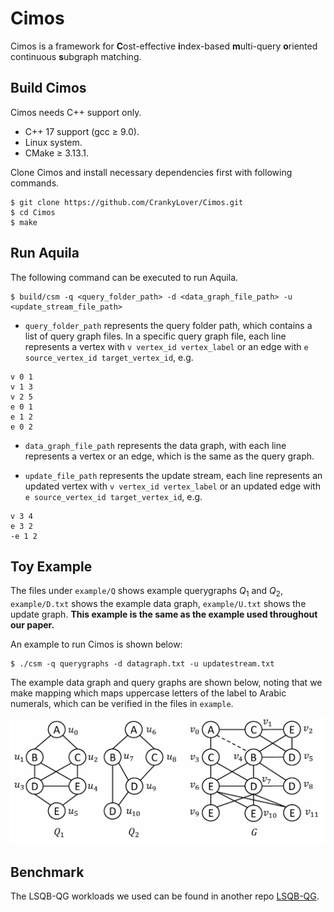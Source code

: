# Cimos

Cimos is a framework for **C**ost-effective **i**ndex-based **m**ulti-query **o**riented continuous **s**ubgraph matching.  

## Build Cimos

Cimos needs C++ support only.

- C++ 17 support (gcc $\geq$ 9.0).
- Linux system.
- CMake $\geq$ 3.13.1.

Clone Cimos and install necessary dependencies first with following commands.

```
$ git clone https://github.com/CrankyLover/Cimos.git
$ cd Cimos
$ make
```

## Run Aquila
The following command can be executed to run Aquila.
```
$ build/csm -q <query_folder_path> -d <data_graph_file_path> -u <update_stream_file_path>
```

-  `query_folder_path` represents the query folder path, which contains a list of query graph files. In a specific query graph file, each line represents a vertex with `v vertex_id vertex_label` or an edge with `e source_vertex_id target_vertex_id`, e.g.
```
v 0 1
v 1 3
v 2 5
e 0 1
e 1 2
e 0 2
```
- `data_graph_file_path` represents the data graph, with each line represents a vertex or an edge, which is the same as the query graph.

- `update_file_path` represents the update stream, each line represents an updated vertex with `v vertex_id vertex_label` or an updated edge with `e source_vertex_id target_vertex_id`, e.g.
```
v 3 4
e 3 2
-e 1 2
```

## Toy Example

The files under `example/Q` shows example querygraphs $Q_1$ and $Q_2$, `example/D.txt` shows the example data graph, `example/U.txt` shows the update graph. **This example is the same as the example used throughout our paper.**

An example to run Cimos is shown below:
```
$ ./csm -q querygraphs -d datagraph.txt -u updatestream.txt
```

The example data graph and query graphs are shown below, noting that we make mapping which maps uppercase letters of the label to Arabic numerals, which can be verified in the files in `example`.

![datagraphandquerygraphs](example.png)

## Benchmark

The LSQB-QG workloads we used can be found in another repo [LSQB-QG](https://github.com/CrankyLover/LSQB-QG).



